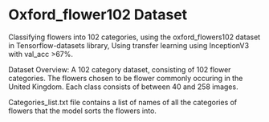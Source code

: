 # Oxford_flower102 Dataset
Classifying flowers into 102 categories, using the oxford_flowers102 dataset in Tensorflow-datasets library, Using transfer learning using InceptionV3 with val_acc >67%.

Dataset Overview:
A 102 category dataset, consisting of 102 flower categories. The flowers chosen to be flower commonly occuring in the United Kingdom. Each class consists of between 40 and 258 images.

Categories_list.txt file contains a list of names of all the categories of flowers that the model sorts the flowers into.
